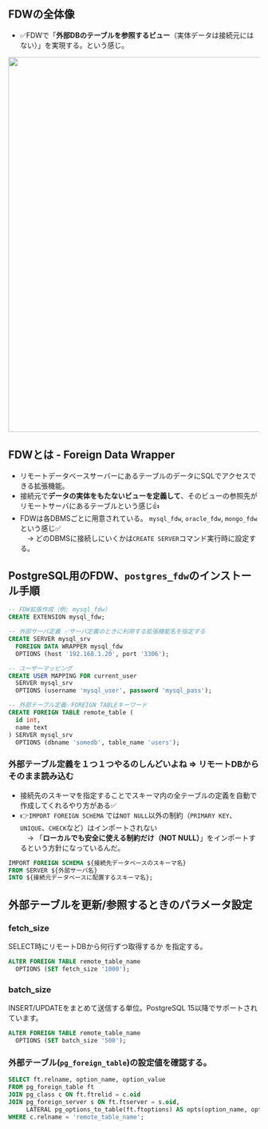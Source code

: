 ## FDWの全体像
- ✅FDWで「**外部DBのテーブルを参照するビュー**（実体データは接続元にはない）」を実現する。という感じ。
<img width="750px" src="https://github.com/user-attachments/assets/f8289eb1-6cd8-4196-87af-e9c237914991" />


## FDWとは - Foreign Data Wrapper
- リモートデータベースサーバーにあるテーブルのデータにSQLでアクセスできる拡張機能。
- 接続元で**データの実体をもたないビューを定義して**、そのビューの参照先がリモートサーバにあるテーブルという感じ👍
- FDWは各DBMSごとに用意されている。 `mysql_fdw`, `oracle_fdw`, `mongo_fdw`という感じ✅<br>
　→ どのDBMSに接続しにいくかは`CREATE SERVER`コマンド実行時に設定する。

## PostgreSQL用のFDW、`postgres_fdw`のインストール手順
```sql
-- FDW拡張作成（例: mysql_fdw）
CREATE EXTENSION mysql_fdw;

-- 外部サーバ定義 ✅サーバ定義のときに利用する拡張機能名を指定する
CREATE SERVER mysql_srv
  FOREIGN DATA WRAPPER mysql_fdw
  OPTIONS (host '192.168.1.20', port '3306');

-- ユーザーマッピング
CREATE USER MAPPING FOR current_user
  SERVER mysql_srv
  OPTIONS (username 'mysql_user', password 'mysql_pass');

-- 外部テーブル定義✅FOREIGN TABLEキーワード
CREATE FOREIGN TABLE remote_table (
  id int,
  name text
) SERVER mysql_srv
  OPTIONS (dbname 'somedb', table_name 'users');
```

### 外部テーブル定義を１つ１つやるのしんどいよね ⇒ リモートDBからそのまま読み込む
- 接続先のスキーマを指定することでスキーマ内の全テーブルの定義を自動で作成してくれるやり方がある✅
- 👉`IMPORT FOREIGN SCHEMA` では`NOT NULL`以外の制約（`PRIMARY KEY`、`UNIQUE`、`CHECK`など）はインポートされない<br>
　→ 「**ローカルでも安全に使える制約だけ（NOT NULL）**」をインポートするという方針になっているんだ。
```sql
IMPORT FOREIGN SCHEMA ${接続先データベースのスキーマ名}
FROM SERVER ${外部サーバ名}
INTO ${接続元データベースに配置するスキーマ名};
```


## 外部テーブルを更新/参照するときのパラメータ設定
### fetch_size
SELECT時にリモートDBから何行ずつ取得するか を指定する。
```sql
ALTER FOREIGN TABLE remote_table_name
  OPTIONS (SET fetch_size '1000');
```

### batch_size
INSERT/UPDATEをまとめて送信する単位。PostgreSQL 15以降でサポートされています。
```sql
ALTER FOREIGN TABLE remote_table_name
  OPTIONS (SET batch_size '500');
```

### 外部テーブル(`pg_foreign_table`)の設定値を確認する。
```sql
SELECT ft.relname, option_name, option_value
FROM pg_foreign_table ft
JOIN pg_class c ON ft.ftrelid = c.oid
JOIN pg_foreign_server s ON ft.ftserver = s.oid,
     LATERAL pg_options_to_table(ft.ftoptions) AS opts(option_name, option_value)
WHERE c.relname = 'remote_table_name';
```


